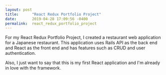 ```yaml
---
layout: post
title:      "React Redux Portfolio Project"
date:       2019-04-28 17:09:56 -0400
permalink:  react_redux_portfolio_project
---
```



For my React Redux Portfolio Project, I created a restaurant web application for a Japanese restaurant. This application uses Rails API as the back end and React as the front end and has features such as CRUD and user authentication. 

Also, I just want to say that this is my first React application and I'm already in love with the framework.
